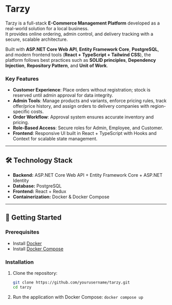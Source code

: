 # Tarzy

Tarzy is a full-stack **E-Commerce Management Platform** developed as a real-world solution for a local business.  
It provides online ordering, admin control, and delivery tracking with a secure, scalable architecture.

Built with **ASP.NET Core Web API**, **Entity Framework Core**, **PostgreSQL**, and modern frontend tools (**React + TypeScript + Tailwind CSS**), the platform follows best practices such as **SOLID principles**, **Dependency Injection**, **Repository Pattern**, and **Unit of Work**.

### Key Features

- **Customer Experience**: Place orders without registration; stock is reserved until admin approval for data integrity.
- **Admin Tools**: Manage products and variants, enforce pricing rules, track offer/price history, and assign orders to delivery companies with region-specific costs.
- **Order Workflow**: Approval system ensures accurate inventory and pricing.
- **Role-Based Access**: Secure roles for Admin, Employee, and Customer.
- **Frontend**: Responsive UI built in React + TypeScript with Hooks and Context for scalable state management.

---

## 🛠️ Technology Stack

- **Backend:** ASP.NET Core Web API + Entity Framework Core + ASP.NET Identity
- **Database:** PostgreSQL
- **Frontend:** React + Redux
- **Containerization:** Docker & Docker Compose

---

## 🚀 Getting Started

### Prerequisites

- Install [Docker](https://docs.docker.com/get-started/get-docker/)
- Install [Docker Compose](https://docs.docker.com/compose/install/)

### Installation

1. Clone the repository:
   ```bash
   git clone https://github.com/yourusername/tarzy.git
   cd tarzy
   ```
2. Run the application with Docker Compose:
   `docker compose up`
